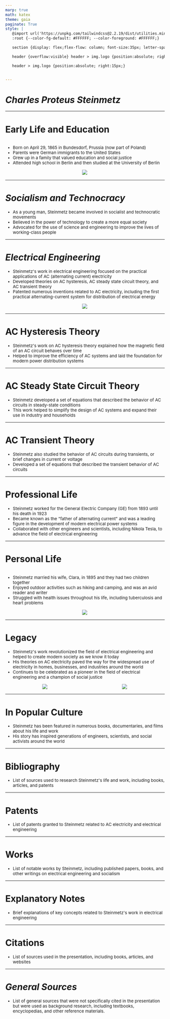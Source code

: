 ```yaml
---
marp: true
math: katex
theme: gaia
paginate: True
style: |
   @import url('https://unpkg.com/tailwindcss@2.2.19/dist/utilities.min.css');
   :root {--color-fg-default: #FFFFFF; --color-foreground: #FFFFFF;}

   section {display: flex;flex-flow: column; font-size:35px; letter-spacing:1.4px;}

   header {overflow:visible} header > img.logo {position:absolute; right:15px;}

   header > img.logo {position:absolute; right:15px;}


---
```

<!-- backgroundImage: url('backgrounds/aaabstract (14).png') -->
<!-- _class: lead -->

 # _Charles Proteus Steinmetz_

---
<style scoped>p,li {font-size:0.80em}</style>

 # Early Life and Education
<div style='flex:1 1 auto; min-height:0;' class="grid grid-cols-8 gap-4">
<div style='display:flex; flex-flow:column; min-height:0;' class="col-span-4">

- Born on April 29, 1865 in Bundesdorf, Prussia (now part of Poland)
- Parents were German immigrants to the United States
- Grew up in a family that valued education and social justice
- Attended high school in Berlin and then studied at the University of Berlin
</div>

<div style='display:flex; flex-flow:column; min-height:0;' class="col-span-4">

<div style="display: flex; flex: 1 1 auto; flex-flow: row; min-height: 0"><div style="display: flex; flex: 1 1 auto; justify-content: center;min-height:0;min-width:0; margin-bottom:0.1em;;margin-right:0.15em">
<img style='object-fit: contain; max-height:100%; max-width:100%; background-color: rgba(0,0,0,0);' src='https://upload.wikimedia.org/wikipedia/commons/thumb/f/fa/Steinmetz_Cabin.jpg/220px-Steinmetz_Cabin.jpg'/>
</div>
</div>

</div>

</div>


---
<style scoped>p,li {font-size:0.88em}</style>

 # _Socialism and Technocracy_
- As a young man, Steinmetz became involved in socialist and technocratic movements
- Believed in the power of technology to create a more equal society
- Advocated for the use of science and engineering to improve the lives of working-class people


---
<style scoped>p,li {font-size:0.84em}</style>

 # _Electrical Engineering_
- Steinmetz's work in electrical engineering focused on the practical applications of AC (alternating current) electricity
- Developed theories on AC hysteresis, AC steady state circuit theory, and AC transient theory
- Patented numerous inventions related to AC electricity, including the first practical alternating-current system for distribution of electrical energy
<div style="display: flex; flex: 1 1 auto; flex-flow: row; min-height: 0"><div style="display: flex; flex: 1 1 auto; justify-content: center;min-height:0;min-width:0; margin-bottom:0.1em;;margin-right:0.15em">
<img style='object-fit: contain; max-height:100%; max-width:100%; background-color: rgba(0,0,0,0);' src='https://upload.wikimedia.org/wikipedia/commons/thumb/b/b8/Charles_Proteus_Steinmetz.jpg/170px-Charles_Proteus_Steinmetz.jpg'/>
</div>
</div>


---
<style scoped>p,li {font-size:0.92em}</style>

 # AC Hysteresis Theory
- Steinmetz's work on AC hysteresis theory explained how the magnetic field of an AC circuit behaves over time
- Helped to improve the efficiency of AC systems and laid the foundation for modern power distribution systems


---
<style scoped>p,li {font-size:0.92em}</style>

 # **AC Steady State Circuit Theory**

- Steinmetz developed a set of equations that described the behavior of AC circuits in steady-state conditions
- This work helped to simplify the design of AC systems and expand their use in industry and households

---
<style scoped>p,li {font-size:0.92em}</style>

 # AC Transient Theory

- Steinmetz also studied the behavior of AC circuits during transients, or brief changes in current or voltage
- Developed a set of equations that described the transient behavior of AC circuits

---
<style scoped>p,li {font-size:0.88em}</style>

 # Professional Life
- Steinmetz worked for the General Electric Company (GE) from 1893 until his death in 1923
- Became known as the "father of alternating current" and was a leading figure in the development of modern electrical power systems
- Collaborated with other engineers and scientists, including Nikola Tesla, to advance the field of electrical engineering


---
<style scoped>p,li {font-size:0.84em}</style>

 # **Personal Life**
<div style='flex:1 1 auto; min-height:0;' class="grid grid-cols-8 gap-4">
<div style='display:flex; flex-flow:column; min-height:0;' class="col-span-4">

- Steinmetz married his wife, Clara, in 1895 and they had two children together
- Enjoyed outdoor activities such as hiking and camping, and was an avid reader and writer
- Struggled with health issues throughout his life, including tuberculosis and heart problems
</div>

<div style='display:flex; flex-flow:column; min-height:0;' class="col-span-4">

<div style="display: flex; flex: 1 1 auto; flex-flow: row; min-height: 0"><div style="display: flex; flex: 1 1 auto; justify-content: center;min-height:0;min-width:0; margin-bottom:0.1em;;margin-right:0.15em">
<img style='object-fit: contain; max-height:100%; max-width:100%; background-color: rgba(0,0,0,0);' src='https://upload.wikimedia.org/wikipedia/commons/thumb/5/57/Steinmetz_electric_car_1914.jpg/220px-Steinmetz_electric_car_1914.jpg'/>
</div>
</div>

</div>

</div>


---
<style scoped>p,li {font-size:0.80em}</style>

 # **Legacy**
- Steinmetz's work revolutionized the field of electrical engineering and helped to create modern society as we know it today
- His theories on AC electricity paved the way for the widespread use of electricity in homes, businesses, and industries around the world
- Continues to be celebrated as a pioneer in the field of electrical engineering and a champion of social justice
<div style="display: flex; flex: 1 1 auto; flex-flow: row; min-height: 0"><div style="display: flex; flex: 1 1 auto; justify-content: center;min-height:0;min-width:0; margin-bottom:0.1em;;margin-right:0.15em">
<img style='object-fit: contain; max-height:100%; max-width:100%; background-color: rgba(0,0,0,0);' src='https://upload.wikimedia.org/wikipedia/commons/thumb/6/6b/Albert_Einstein_with_other_engineers_and_scientists_at_Marconi_RCA_radio_station_1921.jpg/330px-Albert_Einstein_with_other_engineers_and_scientists_at_Marconi_RCA_radio_station_1921.jpg'/>
</div>
<div style="display: flex; flex: 1 1 auto; justify-content: center;min-height:0;min-width:0; margin-bottom:0.1em;;margin-right:0.15em">
<img style='object-fit: contain; max-height:100%; max-width:100%; background-color: rgba(0,0,0,0);' src='https://upload.wikimedia.org/wikipedia/commons/4/4b/Charles_Steinmetz_meeting_Thomas_Edison.jpg'/>
</div>
</div>


---
<style scoped>p,li {font-size:0.92em}</style>

 # In Popular Culture

- Steinmetz has been featured in numerous books, documentaries, and films about his life and work
- His story has inspired generations of engineers, scientists, and social activists around the world

---
<style scoped>p,li {font-size:0.96em}</style>

 # Bibliography

- List of sources used to research Steinmetz's life and work, including books, articles, and patents

---
<style scoped>p,li {font-size:0.96em}</style>

 # Patents

- List of patents granted to Steinmetz related to AC electricity and electrical engineering

---
<style scoped>p,li {font-size:0.96em}</style>

 # Works
- List of notable works by Steinmetz, including published papers, books, and other writings on electrical engineering and socialism


---
<style scoped>p,li {font-size:0.96em}</style>

 # Explanatory Notes
- Brief explanations of key concepts related to Steinmetz's work in electrical engineering


---
<style scoped>p,li {font-size:0.96em}</style>

 # Citations

- List of sources used in the presentation, including books, articles, and websites

---
<style scoped>p,li {font-size:0.96em}</style>

 # _General Sources_
- List of general sources that were not specifically cited in the presentation but were used as background research, including textbooks, encyclopedias, and other reference materials.
